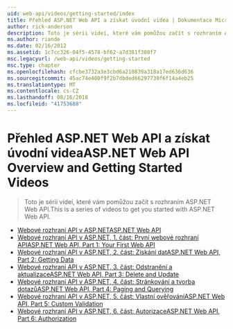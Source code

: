```yaml
---
uid: web-api/videos/getting-started/index
title: Přehled ASP.NET Web API a získat úvodní videa | Dokumentace Microsoftu
author: rick-anderson
description: Toto je sérii videí, které vám pomůžou začít s rozhraním ASP.NET Web API.
ms.author: riande
ms.date: 02/16/2012
ms.assetid: 1c7cc326-04f5-4578-bf62-a7d381f380f7
msc.legacyurl: /web-api/videos/getting-started
msc.type: chapter
ms.openlocfilehash: cfcbe3732a3e3cbd6a210839a318a17ed636d636
ms.sourcegitcommit: 45ac74e400f9f2b7dbded66297730f6f14a4eb25
ms.translationtype: MT
ms.contentlocale: cs-CZ
ms.lasthandoff: 08/16/2018
ms.locfileid: "41753688"
---
```

<a name="aspnet-web-api-overview-and-getting-started-videos"></a><span data-ttu-id="00f9c-103">Přehled ASP.NET Web API a získat úvodní videa</span><span class="sxs-lookup"><span data-stu-id="00f9c-103">ASP.NET Web API Overview and Getting Started Videos</span></span>
====================
> <span data-ttu-id="00f9c-104">Toto je sérii videí, které vám pomůžou začít s rozhraním ASP.NET Web API.</span><span class="sxs-lookup"><span data-stu-id="00f9c-104">This is a series of videos to get you started with ASP.NET Web API.</span></span>


- [<span data-ttu-id="00f9c-105">Webové rozhraní API v ASP.NET</span><span class="sxs-lookup"><span data-stu-id="00f9c-105">ASP.NET Web API</span></span>](aspnet-web-api.md)
- [<span data-ttu-id="00f9c-106">Webové rozhraní API v ASP.NET, 1. část: První webové rozhraní API</span><span class="sxs-lookup"><span data-stu-id="00f9c-106">ASP.NET Web API, Part 1: Your First Web API</span></span>](your-first-web-api.md)
- [<span data-ttu-id="00f9c-107">Webové rozhraní API v ASP.NET, 2. část: Získání dat</span><span class="sxs-lookup"><span data-stu-id="00f9c-107">ASP.NET Web API, Part 2: Getting Data</span></span>](getting-data.md)
- [<span data-ttu-id="00f9c-108">Webové rozhraní API v ASP.NET, 3. část: Odstranění a aktualizace</span><span class="sxs-lookup"><span data-stu-id="00f9c-108">ASP.NET Web API, Part 3: Delete and Update</span></span>](delete-and-update.md)
- [<span data-ttu-id="00f9c-109">Webové rozhraní API v ASP.NET, 4. část: Stránkování a tvorba dotazů</span><span class="sxs-lookup"><span data-stu-id="00f9c-109">ASP.NET Web API, Part 4: Paging and Querying</span></span>](paging-and-querying.md)
- [<span data-ttu-id="00f9c-110">Webové rozhraní API v ASP.NET, 5. část: Vlastní ověřování</span><span class="sxs-lookup"><span data-stu-id="00f9c-110">ASP.NET Web API, Part 5: Custom Validation</span></span>](custom-validation.md)
- [<span data-ttu-id="00f9c-111">Webové rozhraní API v ASP.NET, 6. část: Autorizace</span><span class="sxs-lookup"><span data-stu-id="00f9c-111">ASP.NET Web API, Part 6: Authorization</span></span>](authorization.md)

